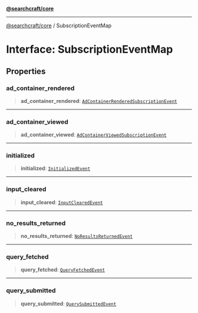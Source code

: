 [**@searchcraft/core**](/reference/sdk/core/README.md)

***

[@searchcraft/core](/reference/sdk/core/globals.md) / SubscriptionEventMap

# Interface: SubscriptionEventMap

## Properties

### ad\_container\_rendered

> **ad\_container\_rendered**: [`AdContainerRenderedSubscriptionEvent`](/reference/sdk/core/interfaces/AdContainerRenderedSubscriptionEvent.md)

***

### ad\_container\_viewed

> **ad\_container\_viewed**: [`AdContainerViewedSubscriptionEvent`](/reference/sdk/core/interfaces/AdContainerViewedSubscriptionEvent.md)

***

### initialized

> **initialized**: [`InitializedEvent`](/reference/sdk/core/interfaces/InitializedEvent.md)

***

### input\_cleared

> **input\_cleared**: [`InputClearedEvent`](/reference/sdk/core/interfaces/InputClearedEvent.md)

***

### no\_results\_returned

> **no\_results\_returned**: [`NoResultsReturnedEvent`](/reference/sdk/core/interfaces/NoResultsReturnedEvent.md)

***

### query\_fetched

> **query\_fetched**: [`QueryFetchedEvent`](/reference/sdk/core/interfaces/QueryFetchedEvent.md)

***

### query\_submitted

> **query\_submitted**: [`QuerySubmittedEvent`](/reference/sdk/core/interfaces/QuerySubmittedEvent.md)
